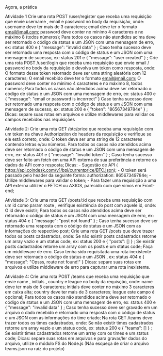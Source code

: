 Agora, a prática

Atividade 1
Crie uma rota POST /user/register que receba uma requisição que envie username , email e password no body da requisição, onde:
username deve ter mais de 3 caracteres;
email deve ter o formato email@mail.com;
password deve conter no mínimo 4 caracteres e no máximo 8 (todos números);
Para todos os casos não atendidos acima deve ser retornado o código de status e um JSON com uma mensagem de erro, ex: status 400 e { "message": "invalid data" } ;
Caso tenha sucesso deve ser retornado uma resposta com o código de status e um JSON com uma mensagem de sucesso, ex: status 201 e { "message": "user created" } ;
Crie uma rota POST /user/login que receba uma requisição que envie email / password no body da requisição e devolva um token como resposta, onde:
O formato desse token retornado deve ser uma string aleatória com 12 caracteres;
O email recebido deve ter o formato email@mail.com;
O password deve conter no mínimo 4 caracteres e no máximo 8, todos números;
Para todos os casos não atendidos acima deve ser retornado o código de status e um JSON com uma mensagem de erro, ex: status 400 e { "message": "email or password is incorrect" }
Caso tenha sucesso deve ser retornado uma resposta com o código de status e um JSON com uma mensagem de sucesso, ex: status 200 e { "token": "86567349784e" } ;
Dicas: separe suas rotas em arquivos e utilize middlewares para validar os campos recebidos nas requisições


Atividade 2:
Crie uma rota GET /btc/price que receba uma requisição com um token na chave Authorization do headers da requisição e verifique se ele está correto, onde:
O token deve ser uma string de 12 caracteres contendo letras e/ou números.
Para todos os casos não atendidos acima deve ser retornado o código de status e um JSON com uma mensagem de erro, ex: status 401 e { "message": "invalid token" } ;
Caso tenha sucesso deve ser feito um fetch em uma API externa de sua preferência e retorne os dados da API como resposta;
Dicas: - Sugestão de API ( https://api.coindesk.com/v1/bpi/currentprice/BTC.json); - O token será passado pelo header da seguinte forma: authorization: 86567349784e; - Utilize middlewares para validar o token; - Para fazer uma requisição a uma API externa utilizer o FETCH ou AXIOS, parecido com que vimos em Front-end;


Atividade 3:
Crie uma rota GET /posts/:id que receba uma requisição com um id como param route , verifique existência do post com aquele id, onde:
O id deve existir;
Para todos os casos não atendidos acima deve ser retornado o código de status e um JSON com uma mensagem de erro, ex: status 404 e { "message": "post not found" } ;
Caso tenha sucesso deve ser retornado uma resposta com o código de status e um JSON com as informações do respectivo post;
Crie uma rota GET /posts que deve trazer todos os posts cadastrados, onde:
Se não existir posts cadastrados retorne um array vazio e um status code, ex: status 200 e { "posts": [] } ;
Se existir posts cadastrados retorne um array com os posts e um status code;
Faça um middleware de erro. Caso tenha sido requisitada uma rota inexistente deve ser retornado o código de status e um JSON , ex: status 404 e { "message": "Opsss, route not found!" }
Dicas: separe suas rotas em arquivos e utilize middleware de erro para capturar uma rota inexistente.


Atividade 4:
Crie uma rota POST /teams que receba uma requisição que envie name , initials , country e league no body da requisção, onde:
name deve ter mais de 5 caracteres;
initials deve conter no máximo 3 caracteres em caixa alta;
country deve ter mais de 3 caracteres;
league este campo é opcional;
Para todos os casos não atendidos acima deve ser retornado o código de status e um JSON com uma mensagem de erro, ex: status 400 e { "message": "invalid data" } ;
Caso tenha sucesso deve ser gravado em um arquivo o dado recebido e retornado uma resposta com o código de status e um JSON com as informações do time criado;
Na rota GET /teams deve trazer todos os times cadastrados, onde:
Se não existir times cadastrados retorne um array vazio e um status code, ex: status 200 e { "teams": [] } ;
Se existir times cadastrados retorne um array com os times e um status code;
Dicas: separe suas rotas em arquivos e para gravar/ler dados do arquivo, utilize o módulo FS do Node.js (Não esqueça de criar o arquivo teams.json na raiz do projeto)
